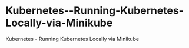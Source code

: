 # Kubernetes--Running-Kubernetes-Locally-via-Minikube
Kubernetes - Running Kubernetes Locally via Minikube
